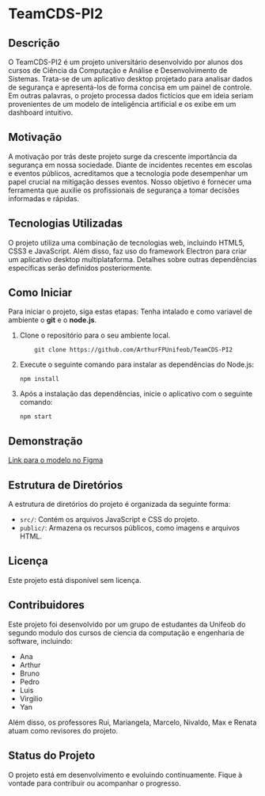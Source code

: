 # TeamCDS-PI2

## Descrição
O TeamCDS-PI2 é um projeto universitário desenvolvido por alunos dos cursos de Ciência da Computação e Análise e Desenvolvimento de Sistemas. Trata-se de um aplicativo desktop projetado para analisar dados de segurança e apresentá-los de forma concisa em um painel de controle. Em outras palavras, o projeto processa dados fictícios que em ideia seriam provenientes de um modelo de inteligência artificial e os exibe em um dashboard intuitivo.

## Motivação
A motivação por trás deste projeto surge da crescente importância da segurança em nossa sociedade. Diante de incidentes recentes em escolas e eventos públicos, acreditamos que a tecnologia pode desempenhar um papel crucial na mitigação desses eventos. Nosso objetivo é fornecer uma ferramenta que auxilie os profissionais de segurança a tomar decisões informadas e rápidas.

## Tecnologias Utilizadas
O projeto utiliza uma combinação de tecnologias web, incluindo HTML5, CSS3 e JavaScript. Além disso, faz uso do framework Electron para criar um aplicativo desktop multiplataforma. Detalhes sobre outras dependências específicas serão definidos posteriormente.

## Como Iniciar
Para iniciar o projeto, siga estas etapas:
    Tenha intalado e como variavel de ambiente o **git** e o **node.js**.
1. Clone o repositório para o seu ambiente local.
    ```
        git clone https://github.com/ArthurFPUnifeob/TeamCDS-PI2
    ```
2. Execute o seguinte comando para instalar as dependências do Node.js:
   ```
   npm install
   ```
3. Após a instalação das dependências, inicie o aplicativo com o seguinte comando:
   ```
   npm start
   ```

## Demonstração
[Link para o modelo no Figma](https://www.figma.com/exemplo)

## Estrutura de Diretórios
A estrutura de diretórios do projeto é organizada da seguinte forma:
- `src/`: Contém os arquivos JavaScript e CSS do projeto.
- `public/`: Armazena os recursos públicos, como imagens e arquivos HTML.

## Licença
Este projeto está disponível sem licença.

## Contribuidores
Este projeto foi desenvolvido por um grupo de estudantes da Unifeob do segundo modulo dos cursos de ciencia da computação e engenharia de software, incluindo:
- Ana
- Arthur
- Bruno
- Pedro
- Luis
- Virgilio
- Yan

Além disso, os professores Rui, Mariangela, Marcelo, Nivaldo, Max e Renata atuam como revisores do projeto.

## Status do Projeto
O projeto está em desenvolvimento e evoluindo continuamente. Fique à vontade para contribuir ou acompanhar o progresso.